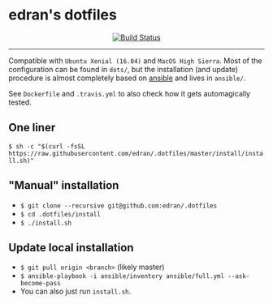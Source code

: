 # edran's dotfiles

<p align="center">
<a href="https://travis-ci.org/edran/.dotfiles">
<img src="https://travis-ci.org/edran/.dotfiles.svg"
     alt="Build Status"></a>
</p>

***

Compatible with `Ubuntu Xenial (16.04)` and `MacOS High Sierra`. Most of the
configuration can be found in `dots/`, but the installation (and update)
procedure is almost completely based on [ansible](https://www.ansible.com/) and
lives in `ansible/`.

See `Dockerfile` and `.travis.yml` to also check how it gets automagically
tested.


## One liner

`$ sh -c "$(curl -fsSL https://raw.githubusercontent.com/edran/.dotfiles/master/install/install.sh)"`


## "Manual" installation

* `$ git clone --recursive git@github.com:edran/.dotfiles`
* `$ cd .dotfiles/install`
* `$ ./install.sh`


## Update local installation

* `$ git pull origin <branch>` (likely master)
* `$ ansible-playbook -i ansible/inventory ansible/full.yml --ask-become-pass`
* You can also just run `install.sh`.

